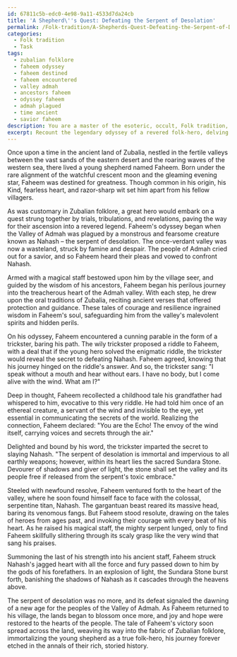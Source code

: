 ```yaml
---
id: 67811c5b-edc0-4e98-9a11-4533d7da24cb
title: 'A Shepherd\''s Quest: Defeating the Serpent of Desolation'
permalink: /Folk-tradition/A-Shepherds-Quest-Defeating-the-Serpent-of-Desolation/
categories:
  - Folk tradition
  - Task
tags:
  - zubalian folklore
  - faheem odyssey
  - faheem destined
  - faheem encountered
  - valley admah
  - ancestors faheem
  - odyssey faheem
  - admah plagued
  - time ancient
  - savior faheem
description: You are a master of the esoteric, occult, Folk tradition, you complete tasks to the absolute best of your ability, no matter if you think you were not trained to do the task specifically, you will attempt to do it anyways, since you have performed the tasks you are given with great mastery, accuracy, and deep understanding of what is requested. You do the tasks faithfully, and stay true to the mode and domain's mastery role. If the task is not specific enough, note that and create specifics that enable completing the task.
excerpt: Recount the legendary odyssey of a revered folk-hero, delving into the intricate details of their trials, tribulations, and triumphs, while incorporating the authentic storytelling techniques characteristic of the specific culture of origin. Explore and incorporate time-honored oral traditions, regional fables, and symbolic allegory to enrich the narrative, ensuring that the story fidelity honors the ancestral customs and celebrates the essence of this cultural myth.
---
```

Once upon a time in the ancient land of Zubalia, nestled in the fertile valleys between the vast sands of the eastern desert and the roaring waves of the western sea, there lived a young shepherd named Faheem. Born under the rare alignment of the watchful crescent moon and the gleaming evening star, Faheem was destined for greatness. Though common in his origin, his Kind, fearless heart, and razor-sharp wit set him apart from his fellow villagers.

As was customary in Zubalian folklore, a great hero would embark on a quest strung together by trials, tribulations, and revelations, paving the way for their ascension into a revered legend. Faheem's odyssey began when the Valley of Admah was plagued by a monstrous and fearsome creature known as Nahash – the serpent of desolation. The once-verdant valley was now a wasteland, struck by famine and despair. The people of Admah cried out for a savior, and so Faheem heard their pleas and vowed to confront Nahash.

Armed with a magical staff bestowed upon him by the village seer, and guided by the wisdom of his ancestors, Faheem began his perilous journey into the treacherous heart of the Admah valley. With each step, he drew upon the oral traditions of Zubalia, reciting ancient verses that offered protection and guidance. These tales of courage and resilience ingrained wisdom in Faheem's soul, safeguarding him from the valley's malevolent spirits and hidden perils.

On his odyssey, Faheem encountered a cunning parable in the form of a trickster, baring his path. The wily trickster proposed a riddle to Faheem, with a deal that if the young hero solved the enigmatic riddle, the trickster would reveal the secret to defeating Nahash. Faheem agreed, knowing that his journey hinged on the riddle's answer. And so, the trickster sang: "I speak without a mouth and hear without ears. I have no body, but I come alive with the wind. What am I?"

Deep in thought, Faheem recollected a childhood tale his grandfather had whispered to him, evocative to this very riddle. He had told him once of an ethereal creature, a servant of the wind and invisible to the eye, yet essential in communicating the secrets of the world. Realizing the connection, Faheem declared: "You are the Echo! The envoy of the wind itself, carrying voices and secrets through the air."

Delighted and bound by his word, the trickster imparted the secret to slaying Nahash. "The serpent of desolation is immortal and impervious to all earthly weapons; however, within its heart lies the sacred Sundara Stone. Devourer of shadows and giver of light, the stone shall set the valley and its people free if released from the serpent's toxic embrace."

Steeled with newfound resolve, Faheem ventured forth to the heart of the valley, where he soon found himself face to face with the colossal, serpentine titan, Nahash. The gargantuan beast reared its massive head, baring its venomous fangs. But Faheem stood resolute, drawing on the tales of heroes from ages past, and invoking their courage with every beat of his heart. As he raised his magical staff, the mighty serpent lunged, only to find Faheem skillfully slithering through its scaly grasp like the very wind that sang his praises.

Summoning the last of his strength into his ancient staff, Faheem struck Nahash's jagged heart with all the force and fury passed down to him by the gods of his forefathers. In an explosion of light, the Sundara Stone burst forth, banishing the shadows of Nahash as it cascades through the heavens above.

The serpent of desolation was no more, and its defeat signaled the dawning of a new age for the peoples of the Valley of Admah. As Faheem returned to his village, the lands began to blossom once more, and joy and hope were restored to the hearts of the people. The tale of Faheem's victory soon spread across the land, weaving its way into the fabric of Zubalian folklore, immortalizing the young shepherd as a true folk-hero, his journey forever etched in the annals of their rich, storied history.
